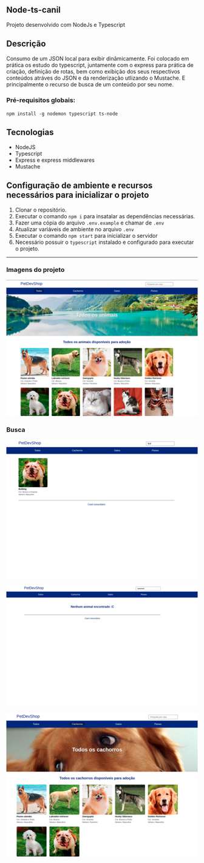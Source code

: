 ## Node-ts-canil
Projeto desenvolvido com NodeJs e Typescript

## Descrição
Consumo de um JSON local para exibir dinâmicamente. Foi colocado em prática os estudo do typescript, juntamente com o express para prática de criação, definição de rotas, bem como exibição dos seus respectivos conteúdos atráves do JSON e da renderização utlizando o Mustache. E principalmente o recurso de busca de um conteúdo por seu nome. 

### Pré-requisitos globais:
`npm install -g nodemon typescript ts-node`

## Tecnologias
<ul>
<li>NodeJS</li>
<li>Typescript</li>
<li>Express e express middlewares</li>
<li>Mustache</li>
</ul>

## Configuração de ambiente e recursos necessários para inicializar o projeto
1. Clonar o repositório.
1. Executar o comando ` npm i ` para insatalar as dependências necessárias.
1. Fazer uma cópia do arquivo `.env.example` e chamar de `.env`
1. Atualizar variáveis de ambiente no arquivo `.env`
1. Executar o comando `npm start` para inicializar o servidor
1. Necessário possuir o `typescript` instalado e configurado para executar o projeto.
<hr>

### Imagens do projeto

<p> <img src="./public/images/git/todos.png">  </p>

### Busca
<p> <img src="./public/images/git/bsc.png">  </p>

<p> <img src="./public/images/git/busca.png">  </p>

<p> <img src="./public/images/git/dogsC.png">  </p>
